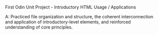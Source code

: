 First Odin Unit Project - Introductory HTML Usage / Applications

A: Practiced file organization and structure, the coherent interconnection and application of introductory-level elements, and reinforced understanding of core principles.
